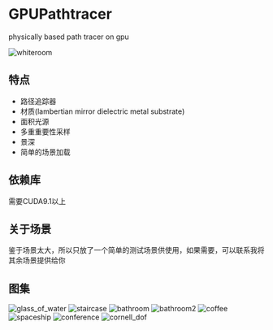 GPUPathtracer
=============

physically based path tracer on gpu

![whiteroom](result/whiteroom.png)

特点
----

- 路径追踪器
- 材质(lambertian mirror dielectric metal substrate)
- 面积光源
- 多重重要性采样
- 景深
- 简单的场景加载

依赖库
----
需要CUDA9.1以上

关于场景
------
鉴于场景太大，所以只放了一个简单的测试场景供使用，如果需要，可以联系我将其余场景提供给你

图集
---
![glass_of_water](result/glass_of_water.png)
![staircase](result/staircase.png)
![bathroom](result/bathroom.png)
![bathroom2](result/bathroom2.png)
![coffee](result/coffee.png)
![spaceship](result/spaceship.png)
![conference](result/conference.png)
![cornell_dof](result/cornell_dof.png)
